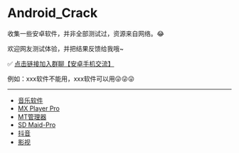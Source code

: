 # Android_Crack

收集一些安卓软件，并非全部测试过，资源来自网络。😂

欢迎网友测试体验，并把结果反馈给我哦~

✅ [点击链接加入群聊【安卓手机交流】](https://jq.qq.com/?_wv=1027&k=5iqE5F1)

例如：xxx软件不能用，xxx软件可以用😜😜😜

------

- [音乐软件](https://github.com/007ayong/Android_Crack/tree/master/music)
- [MX Player Pro](https://github.com/007ayong/Android_Crack/tree/master/MX_Player_Pro)
- [MT管理器](https://github.com/007ayong/Android_Crack/tree/master/MT%E7%AE%A1%E7%90%86%E5%99%A8)
- [SD Maid-Pro](https://github.com/007ayong/Android_Crack/tree/master/SD%20Maid-Pro)
- [抖音](https://github.com/007ayong/Android_Crack/tree/master/%E6%8A%96%E9%9F%B3)
- [影视]( [https://github.com/007ayong/Android_Crack/tree/master/%E5%BD%B1%E8%A7%86](https://github.com/007ayong/Android_Crack/tree/master/影视) )

  

